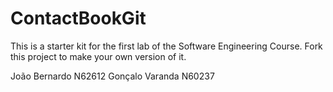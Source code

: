 # ContactBookGit
This is a starter kit for the first lab of the Software Engineering Course.
Fork this project to make your own version of it.

João Bernardo N62612 
Gonçalo Varanda N60237
